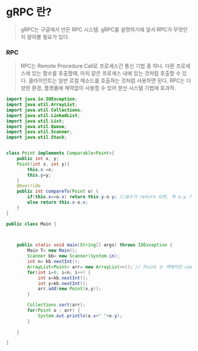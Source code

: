 # gRPC 란?
> gRPC는 구글에서 만든 RPC 시스템. gRPC를 설명하기에 앞서 RPC가 무엇인지 알아볼 필요가 있다.


### RPC
> RPC는 Remote Procedure Call로 프로세스간 통신 기법 중 하나. 다른 프로세스에 있는 함수를 호출할때, 마치 같은 프로세스 내에 있는 것처럼 호출할 수 있다. 
> 클라이언트는 일반 로컬 메소드를 호출하는 것처럼 사용하면 된다. RPC는 다양한 환경, 플랫폼에 제약없이 사용할 수 있어 분산 시스템 기법에 효과적.

```java
import java.io.IOException;
import java.util.ArrayList;
import java.util.Collections;
import java.util.LinkedList;
import java.util.List;
import java.util.Queue;
import java.util.Scanner;
import java.util.Stack;


class Point implements Comparable<Point>{
	public int x, y;
	Point(int x, int y){
		this.x =x;
		this.y=y;
	}
	@Override
	public int compareTo(Point o) {
		if(this.x==o.x) return this.y-o.y; //음수가 return 되면, 즉 o.y 가 this.y 보다 크면 o.y가 this.y보다 뒤에 위치한다. => 오름차순
		else return this.x-o.x;
	}
}

public class Main {
	


	public static void main(String[] args) throws IOException {
		Main T= new Main();
		Scanner kb= new Scanner(System.in);
		int n= kb.nextInt();
		ArrayList<Point> arr= new ArrayList<>(); // Point 는 객체지만 compareTo method 를 override 했기 때문에 정렬이 가능해진다.
		for(int i=0; i<n; i++) {
			int x=kb.nextInt();
			int y=kb.nextInt();
			arr.add(new Point(x,y));
		}

		Collections.sort(arr);
		for(Point o : arr) {
			System.out.println(o.x+" "+o.y);
		}
		
	}

}
```
